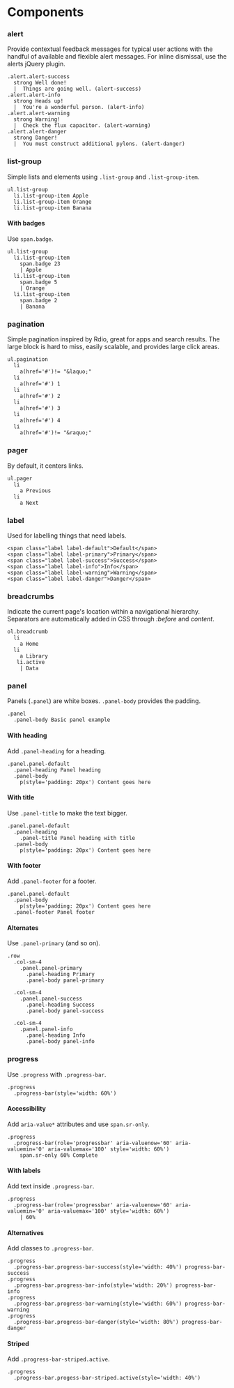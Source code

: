 Components
==========

### alert
Provide contextual feedback messages for typical user actions
with the handful of available and flexible alert messages. For inline
dismissal, use the alerts jQuery plugin.

```example.jade
.alert.alert-success
  strong Well done!
  |  Things are going well. (alert-success)
.alert.alert-info
  strong Heads up!
  |  You're a wonderful person. (alert-info)
.alert.alert-warning
  strong Warning!
  |  Check the flux capacitor. (alert-warning)
.alert.alert-danger
  strong Danger!
  |  You must construct additional pylons. (alert-danger)
```

### list-group
Simple lists and elements using `.list-group` and `.list-group-item`.

```example.haml
ul.list-group
  li.list-group-item Apple
  li.list-group-item Orange
  li.list-group-item Banana
```

#### With badges
Use `span.badge`.

```example.jade
ul.list-group
  li.list-group-item
    span.badge 23
    | Apple
  li.list-group-item
    span.badge 5
    | Orange
  li.list-group-item
    span.badge 2
    | Banana
```

### pagination

Simple pagination inspired by Rdio, great for apps and
search results. The large block is hard to miss, easily scalable, and
provides large click areas.

```example.jade
ul.pagination
  li
    a(href='#')!= "&laquo;"
  li
    a(href='#') 1
  li
    a(href='#') 2
  li
    a(href='#') 3
  li
    a(href='#') 4
  li
    a(href='#')!= "&raquo;"
```

### pager
By default, it centers links.

```example.jade.padded
ul.pager
  li
    a Previous
  li
    a Next
```

### label
Used for labelling things that need labels.

```example.jade
<span class="label label-default">Default</span>
<span class="label label-primary">Primary</span>
<span class="label label-success">Success</span>
<span class="label label-info">Info</span>
<span class="label label-warning">Warning</span>
<span class="label label-danger">Danger</span>
```

### breadcrumbs
Indicate the current page's location within a navigational hierarchy.
Separators are automatically added in CSS through *:before* and *content*.

```example.jade
ol.breadcrumb
  li
    a Home
  li
    a Library
   li.active
    | Data
```

### panel
Panels (`.panel`) are white boxes. `.panel-body` provides the padding.

```example.jade
.panel
  .panel-body Basic panel example
```

#### With heading
Add `.panel-heading` for a heading.

```example.jade.-clear
.panel.panel-default
  .panel-heading Panel heading
  .panel-body
    p(style='padding: 20px') Content goes here
```

#### With title
Use `.panel-title` to make the text bigger.

```example.jade.-clear
.panel.panel-default
  .panel-heading
    .panel-title Panel heading with title
  .panel-body
    p(style='padding: 20px') Content goes here
```

#### With footer
Add `.panel-footer` for a footer.

```example.jade.-clear
.panel.panel-default
  .panel-body
    p(style='padding: 20px') Content goes here
  .panel-footer Panel footer
```

#### Alternates
Use `.panel-primary` (and so on).

```example.jade.-clear
.row
  .col-sm-4
    .panel.panel-primary
      .panel-heading Primary
      .panel-body panel-primary

  .col-sm-4
    .panel.panel-success
      .panel-heading Success
      .panel-body panel-success

  .col-sm-4
    .panel.panel-info
      .panel-heading Info
      .panel-body panel-info
```

### progress
Use `.progress` with `.progress-bar`.

```example.jade
.progress
  .progress-bar(style='width: 60%')
```

#### Accessibility
Add `aria-value*` attributes and use `span.sr-only`.

```example.jade
.progress
  .progress-bar(role='progressbar' aria-valuenow='60' aria-valuemin='0' aria-valuemax='100' style='width: 60%')
    span.sr-only 60% Complete
```

#### With labels
Add text inside `.progress-bar`.

```example.jade
.progress
  .progress-bar(role='progressbar' aria-valuenow='60' aria-valuemin='0' aria-valuemax='100' style='width: 60%')
    | 60%
```

#### Alternatives
Add classes to `.progress-bar`.

```example.jade
.progress
  .progress-bar.progress-bar-success(style='width: 40%') progress-bar-success
.progress
  .progress-bar.progress-bar-info(style='width: 20%') progress-bar-info
.progress
  .progress-bar.progress-bar-warning(style='width: 60%') progress-bar-warning
.progress
  .progress-bar.progress-bar-danger(style='width: 80%') progress-bar-danger
```

#### Striped
Add `.progress-bar-striped.active`.

```example.jade
.progress
  .progress-bar.progess-bar-striped.active(style='width: 40%')
```
